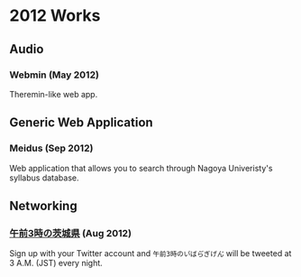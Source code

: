 2012 Works
==========

Audio
-----

### Webmin (May 2012)

Theremin-like web app.


Generic Web Application
-----------------------

### Meidus (Sep 2012)

Web application that allows you to search through Nagoya Univeristy's syllabus database.


Networking
----------

### [午前3時の茨城県](https://yvt.jp/ibaragi-3am/) (Aug 2012)

Sign up with your Twitter account and `午前3時のい゙ばら゙ぎげん゙` will be tweeted at 3 A.M. (JST) every night.
